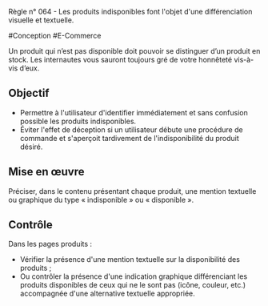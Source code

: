 
Règle n° 064  - Les produits indisponibles font l'objet d'une différenciation visuelle et textuelle.

#Conception #E-Commerce

Un produit qui n’est pas disponible doit pouvoir se distinguer d’un produit en stock. Les internautes vous sauront toujours gré de votre honnêteté vis-à-vis d’eux.

Objectif
--------

*   Permettre à l'utilisateur d'identifier immédiatement et sans confusion possible les produits indisponibles.
*   Éviter l'effet de déception si un utilisateur débute une procédure de commande et s'aperçoit tardivement de l'indisponibilité du produit désiré.

Mise en œuvre
-------------

Préciser, dans le contenu présentant chaque produit, une mention textuelle ou graphique du type « indisponible » ou « disponible ».

Contrôle
--------

Dans les pages produits :

*   Vérifier la présence d'une mention textuelle sur la disponibilité des produits ;
*   Ou contrôler la présence d'une indication graphique différenciant les produits disponibles de ceux qui ne le sont pas (icône, couleur, etc.) accompagnée d'une alternative textuelle appropriée.
